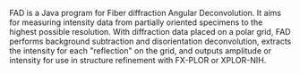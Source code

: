 FAD is a Java program for Fiber diffraction Angular Deconvolution. It aims for measuring intensity data from partially oriented specimens to the highest possible resolution. With diffraction data placed on a polar grid, FAD performs background subtraction and disorientation deconvolution, extracts the intensity for each "reflection" on the grid, and outputs amplitude or intensity for use in structure refinement with FX-PLOR or XPLOR-NIH.
